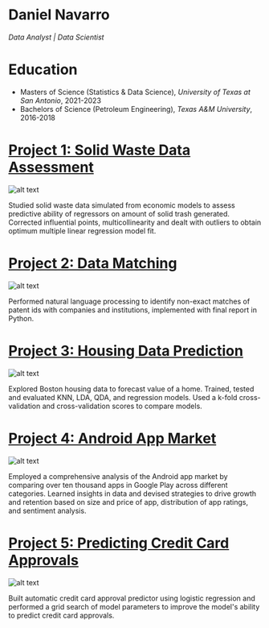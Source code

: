 
# Daniel Navarro
*Data Analyst | Data Scientist*

# Education
* Masters of Science (Statistics & Data Science), *University of Texas at San Antonio*, 2021-2023
* Bachelors of Science (Petroleum Engineering), *Texas A&M University*, 2016-2018

# [Project 1: Solid Waste Data Assessment]()
![alt text]()


Studied solid waste data simulated from economic models to assess predictive ability
of regressors on amount of solid trash generated. Corrected influential points, multicollinearity and dealt with outliers
to obtain optimum multiple linear regression model fit.


# [Project 2: Data Matching]()
![alt text]()



Performed natural language processing to identify non-exact matches of patent ids with companies
and institutions, implemented with final report in Python.

# [Project 3: Housing Data Prediction]() 
![alt text]()



Explored Boston housing data to forecast value of a home. Trained, tested and evaluated
KNN, LDA, QDA, and regression models. Used a k-fold cross-validation and cross-validation scores to compare
models.




# [Project 4: Android App Market]() 
![alt text]()


Employed a comprehensive analysis of the Android app market by comparing over ten
thousand apps in Google Play across different categories. Learned insights in data and devised strategies to drive
growth and retention based on size and price of app, distribution of app ratings, and sentiment analysis.




# [Project 5: Predicting Credit Card Approvals]() 
![alt text]()



Built automatic credit card approval predictor using logistic regression and
performed a grid search of model parameters to improve the model's ability to predict credit card approvals.





